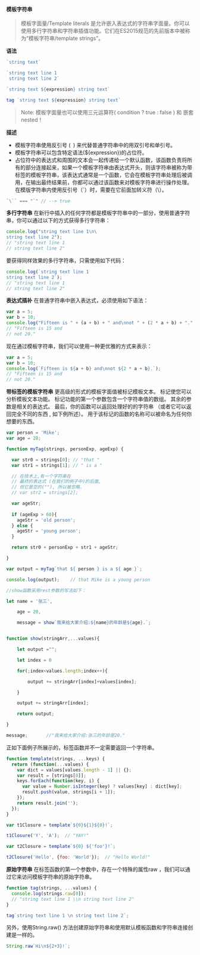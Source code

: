 #### 模板字符串
>模板字面量/Template literals 是允许嵌入表达式的字符串字面量。你可以使用多行字符串和字符串插值功能。它们在ES2015规范的先前版本中被称为“模板字符串/template strings”。

**语法**

```javaScript
`string text`

`string text line 1
 string text line 2`

`string text ${expression} string text`

tag `string text ${expression} string text`
```
>Note: 模板字面量也可以使用三元运算符( condition ?  true : false ) 和  嵌套 nested！  


**描述**
+ 模板字符串使用反引号 (` `) 来代替普通字符串中的用双引号和单引号。
+ 模板字符串可以包含特定语法(${expression})的占位符。
+ 占位符中的表达式和周围的文本会一起传递给一个默认函数，该函数负责将所有的部分连接起来，如果一个模板字符串由表达式开头，则该字符串被称为带标签的模板字符串，该表达式通常是一个函数，它会在模板字符串处理后被调用，在输出最终结果前，你都可以通过该函数来对模板字符串进行操作处理。在模版字符串内使用反引号（`）时，需要在它前面加转义符（\）。

```javaScript
`\`` === "`" // --> true
```

**多行字符串**
在新行中插入的任何字符都是模板字符串中的一部分，使用普通字符串，你可以通过以下的方式获得多行字符串：

```javaScript
console.log("string text line 1\n\
string text line 2");
// "string text line 1
// string text line 2"
```

要获得同样效果的多行字符串，只需使用如下代码：

```javaScript
console.log(`string text line 1
string text line 2`);
// "string text line 1
// string text line 2"

```
**表达式插补**
在普通字符串中嵌入表达式，必须使用如下语法：

```javaScript
var a = 5;
var b = 10;
console.log("Fifteen is " + (a + b) + " and\nnot " + (2 * a + b) + ".");
// "Fifteen is 15 and
// not 20."

```
现在通过模板字符串，我们可以使用一种更优雅的方式来表示：

```javaScript
var a = 5;
var b = 10;
console.log(`Fifteen is ${a + b} and\nnot ${2 * a + b}.`);
// "Fifteen is 15 and
// not 20."

```
**带标签的模板字符串**
更高级的形式的模板字面值被标记模板文本。
标记使您可以分析模板文本功能。
标记功能的第一个参数包含一个字符串值的数组。
其余的参数是相关的表达式。
最后，你的函数可以返回处理好的的字符串 （或者它可以返回完全不同的东西 , 如下例所述）。
用于该标记的函数的名称可以被命名为任何你想要的东西。

```javaScript
var person = 'Mike';
var age = 28;

function myTag(strings, personExp, ageExp) {

  var str0 = strings[0]; // "that "
  var str1 = strings[1]; // " is a "

  // 在技术上,有一个字符串在
  // 最终的表达式 (在我们的例子中)的后面,
  // 但它是空的(""), 所以被忽略.
  // var str2 = strings[2];

  var ageStr;
  
  if (ageExp > 60){
    ageStr = 'old person';
  } else {
    ageStr = 'young person';
  }

  return str0 + personExp + str1 + ageStr;

}

var output = myTag`that ${ person } is a ${ age }`;

console.log(output);    // that Mike is a young person
```

```javaScript
//show函数采用rest参数的写法如下：

let name = '张三',

    age = 20,

    message = show`我来给大家介绍:${name}的年龄是${age}.`;


function show(stringArr,...values){

    let output ="";

    let index = 0

    for(;index<values.length;index++){

        output += stringArr[index]+values[index];

    }

    output += stringArr[index];

    return output;

}

message;       //"我来给大家介绍:张三的年龄是20."
```

正如下面例子所展示的，标签函数并不一定需要返回一个字符串。

```javaScript
function template(strings, ...keys) {
  return (function(...values) {
    var dict = values[values.length - 1] || {};
    var result = [strings[0]];
    keys.forEach(function(key, i) {
      var value = Number.isInteger(key) ? values[key] : dict[key];
      result.push(value, strings[i + 1]);
    });
    return result.join('');
  });
}

var t1Closure = template`${0}${1}${0}!`;

t1Closure('Y', 'A');  // "YAY!" 

var t2Closure = template`${0} ${'foo'}!`;

t2Closure('Hello', {foo: 'World'});  // "Hello World!"

```

**原始字符串**
在标签函数的第一个参数中，存在一个特殊的属性raw ，我们可以通过它来访问模板字符串的原始字符串。

```javaScript
function tag(strings, ...values) {
  console.log(strings.raw[0]); 
  // "string text line 1 \\n string text line 2"
}

tag`string text line 1 \n string text line 2`;
```
另外，使用String.raw() 方法创建原始字符串和使用默认模板函数和字符串连接创建是一样的。

```javaScript
String.raw`Hi\n${2+3}!`;
```















